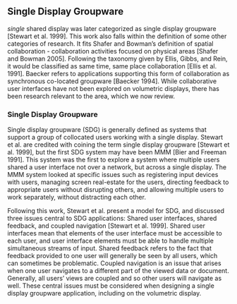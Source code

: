 ## Single Display Groupware

_single_ shared display was later categorized as single display groupware [Stewart et al. 1999]. This work also falls within the definition of some other categories of research. It fits Shafer and Bowman’s definition of spatial collaboration - collaboration activities focused on physical areas [Shafer and Bowman 2005]. Following the taxonomy given by Ellis, Gibbs, and Rein, it would be classified as same time, same place collaboration [Ellis et al. 1991]. Baecker refers to applications supporting this form of collaboration as synchronous co-located groupware [Baecker 1994]. While collaborative user interfaces have not been explored on volumetric displays, there has been research relevant to the area, which we now review.

### Single Display Groupware

Single display groupware (SDG) is generally defined as systems that support a group of collocated users working with a single display. Stewart et al. are credited with coining the term single display groupware [Stewart et al. 1999], but the first SDG system may have been MMM [Bier and Freeman 1991]. This system was the first to explore a system where multiple users shared a user interface not over a network, but across a single display. The MMM system looked at specific issues such as registering input devices with users, managing screen real-estate for the users, directing feedback to appropriate users without disrupting others, and allowing multiple users to work separately, without distracting each other. 

Following this work, Stewart et al. present a model for SDG, and discussed three issues central to SDG applications: Shared user interfaces, shared feedback, and coupled navigation [Stewart et al. 1999]. Shared user interfaces mean that elements of the user interface must be accessible to each user, and user interface elements must be able to handle multiple simultaneous streams of input. Shared feedback refers to the fact that feedback provided to one user will generally be seen by all users, which can sometimes be problematic. Coupled navigation is an issue that arises when one user navigates to a different part of the viewed data or document. Generally, all users’ views are coupled and so other users will navigate as well. These central issues must be considered when designing a single display groupware application, including on the volumetric display.